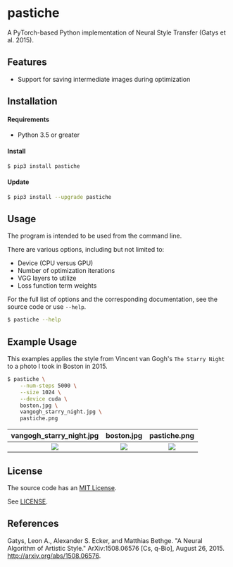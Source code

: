 pastiche
========

A PyTorch-based Python implementation of Neural Style Transfer (Gatys et al. 2015).

Features
--------

- Support for saving intermediate images during optimization

Installation
------------

#### Requirements

- Python 3.5 or greater

#### Install

```sh
$ pip3 install pastiche
```

#### Update

```sh
$ pip3 install --upgrade pastiche
```

Usage
-----

The program is intended to be used from the command line.

There are various options, including but not limited to:
- Device (CPU versus GPU)
- Number of optimization iterations
- VGG layers to utilize
- Loss function term weights

For the full list of options and the corresponding documentation, see the source code or use `--help`.

```sh
$ pastiche --help
```

Example Usage
-------------

This examples applies the style from Vincent van Gogh's `The Starry Night` to a photo I took in Boston
in 2015.

```sh
$ pastiche \
    --num-steps 5000 \
    --size 1024 \
    --device cuda \
    boston.jpg \
    vangogh_starry_night.jpg \
    pastiche.png
```

|   vangogh_starry_night.jpg    |          boston.jpg           |         pastiche.png          |      
|:-----------------------------:|:-----------------------------:|:-----------------------------:|
| ![][vangogh_starry_night.jpg] |       ![][boston.jpg]         |      ![][pastiche.png]        |

[vangogh_starry_night.jpg]: https://github.com/dstein64/pastiche/blob/master/example/vangogh_starry_night.jpg?raw=true
[boston.jpg]: https://github.com/dstein64/pastiche/blob/master/example/boston.jpg?raw=true
[pastiche.png]: https://github.com/dstein64/pastiche/blob/master/example/pastiche.png?raw=true

License
-------

The source code has an [MIT License](https://en.wikipedia.org/wiki/MIT_License).

See [LICENSE](https://github.com/dstein64/pastiche/blob/master/LICENSE).

References
----------

Gatys, Leon A., Alexander S. Ecker, and Matthias Bethge. "A Neural Algorithm of Artistic Style."
ArXiv:1508.06576 [Cs, q-Bio], August 26, 2015. http://arxiv.org/abs/1508.06576.
